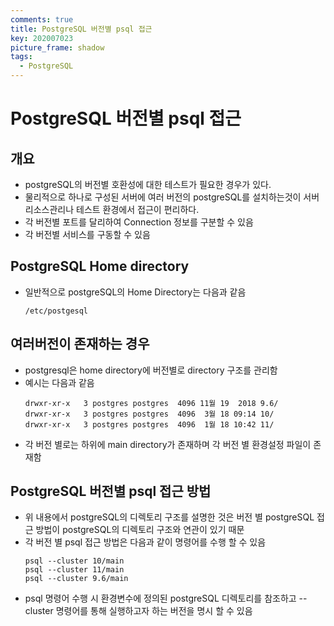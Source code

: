 ```yaml
---
comments: true
title: PostgreSQL 버전별 psql 접근
key: 202007023
picture_frame: shadow
tags:
  - PostgreSQL
---
```



# PostgreSQL 버전별 psql 접근

## 개요
 - postgreSQL의 버전별 호환성에 대한 테스트가 필요한 경우가 있다.
 - 물리적으로 하나로 구성된 서버에 여러 버전의 postgreSQL를 설치하는것이 서버 리소스관리나 테스트 환경에서 접근이 편리하다.
 - 각 버전별 포트를 달리하여 Connection 정보를 구분할 수 있음
 - 각 버전별 서비스를 구동할 수 있음

##  PostgreSQL Home directory
 - 일반적으로 postgreSQL의 Home Directory는 다음과 같음
	```
	/etc/postgesql
	```

## 여러버전이 존재하는 경우
 - postgresql은 home directory에 버전별로 directory 구조를 관리함
 - 예시는 다음과 같음
	```
	drwxr-xr-x   3 postgres postgres  4096 11월 19  2018 9.6/
	drwxr-xr-x   3 postgres postgres  4096  3월 18 09:14 10/
	drwxr-xr-x   3 postgres postgres  4096  1월 18 10:42 11/
	```
 - 각 버전 별로는 하위에 main directory가 존재하며 각 버전 별 환경설정 파일이 존재함

##  PostgreSQL 버전별 psql 접근 방법
 - 위 내용에서 postgreSQL의 디렉토리 구조를 설명한 것은 버전 별 postgreSQL 접근 방법이 postgreSQL의 디렉토리 구조와 연관이 있기 때문
 - 각 버전 별 psql 접근 방법은 다음과 같이 명령어를 수행 할 수 있음
	```
	psql --cluster 10/main
	psql --cluster 11/main
	psql --cluster 9.6/main
	```
 - psql 명령어 수행 시 환경변수에 정의된 postgreSQL 디렉토리를 참조하고 --cluster 명령어를 통해 실행하고자 하는 버전을 명시 할 수 있음